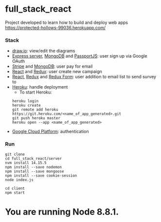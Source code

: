 # full_stack_react
Project developed to learn how to build and deploy web apps 
https://protected-hollows-99036.herokuapp.com/

### Stack
- [draw.io](https://github.com/jgraph/drawio): view/edit the diagrams
- [Express server](https://expressjs.com/), [MongoDB](https://github.com/mongodb) and [PassportJS](http://www.passportjs.org/): user sign up via Google OAuth
- [Stripe](https://github.com/stripe/stripe-js) and [MongoDB](https://github.com/mongodb): user pay for email
- [React](https://github.com/topics/react) and [Redux](https://github.com/topics/redux): user create new campaign
- [React](https://github.com/topics/react), [Redux](https://github.com/topics/redux) and [Redux Form](https://github.com/redux-form/redux-form): user addition to email list to send survey to
- [Heroku](https://github.com/heroku): handle deployment
  - To start Heroku: 
  ```
  heroku login
  heroku create
  git remote add heroku https://git.heroku.com/<name_of_app_generated>.git
  git push heroku master
  heroku open --app <name_of_app_generated>
  ```
- [Google Cloud Platform](https://console.cloud.google.com/): authentication


### Run
  ```
  git clone 
  cd full_stack_react/server
  nvm install 14.15.5
  npm install --save nodemon
  npm install --save mongoose
  npm install --save cookie-session
  node index.js
  ```
  ```
  cd client
  npm start
  ```
# You are running Node 8.8.1.